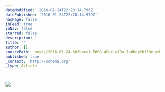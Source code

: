 ```yaml
---
dateModified: '2016-01-24T22:20:14.796Z'
datePublished: '2016-01-24T22:20:14.979Z'
hasPage: false
inFeed: true
inNav: false
starred: false
description: ''
title: ''
author: []
sourcePath: _posts/2016-01-24-30fbace1-5608-40ac-a70a-7a6bd4fbf39e.md
published: true
_context: 'http://schema.org'
_type: Article

---
```

![](https://the-grid-user-content.s3-us-west-2.amazonaws.com/9e8deb38-aee4-427a-ad69-41c205edb29c.jpg)